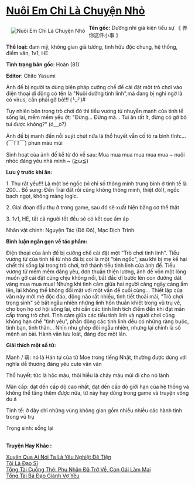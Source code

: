 <a href="https://utruyen.com/nuoi-em-chi-la-chuyen-nho/19059/" title="Nuôi Em Chỉ Là Chuyện Nhỏ"><h1>Nuôi Em Chỉ Là Chuyện Nhỏ</h1></a><div style="display:table"><img align="right" style="float: left; padding: 10px;" src="https://utruyen.com/images/story/200x260/nuoi-em-chi-la-chuyen-nho.jpg" alt="Nuôi Em Chỉ Là Chuyện Nhỏ"><b>Tên gốc:</b> Dưỡng nhĩ giá kiện tiểu sự 《 养你这件小事 》<p></p><b>Thể loại:</b> đam mỹ, không gian giả tưởng, tình hữu độc chung, hệ thống, điềm văn, 1v1, HE<p></p><b>Tình trạng bản gốc</b>: Hoàn (81)<p></p><b>Editor</b>: Chito Yasumi<p></p>Ảnh đế bị người ta dùng biện pháp cưỡng chế để cài đặt một trò chơi vào điện thoại di động có tên là "Nuôi dưỡng tinh linh",mà đang bị nghi ngờ là có virus, cần phải gỡ bỏ!!! (╰_╯)#<p></p>Tuy nhiên bên trong trò chơi đó thì tiểu vương tử nhuyễn manh của tinh tế sống lại, mềm mềm yếu ớt: "Đừng... Đừng mà... Tui ăn rất ít, đừng có gỡ bỏ tui được không?" (ó﹏ò?)<p></p>Ảnh đế bị manh đến nỗi suýt chút nữa là thổ huyết vẫn cố tỏ ra bình tĩnh:... (￣TT￣) phun máu mũi<p></p>Sinh hoạt của ảnh đế kể từ đó về sau: Mua mua mua mua mua mua ~ nuôi nhóc đáng yêu nhà mình ~ (≧ω≦)<p></p><b>Lưu ý trước khi ăn:</b><p></p>1. Thụ rất yếu!!! Là một bé ngốc (vì chỉ số thông minh trung bình ở tinh tế là 200... Bổ sung: Đến Trái đất rồi cũng không thông minh, thiệt đó!), ngốc bạch ngọt, không màng logic.<p></p>2. Giai đoạn đầu thụ ở trong game, sau đó sẽ xuất hiện bằng cơ thể thật<p></p>3. 1v1, HE, tất cả người tốt đều sẽ có kết cục ấm áp<p></p>Nhân vật chính: Nguyện Tác (Đô Đô), Mạc Dịch Trình<p></p><b>Bình luận ngắn gọn về tác phẩm:</b><p></p>Điện thoại của ảnh đế bị cưỡng chế cài đặt một "Trò chơi tinh linh". Tiểu vương tử của tinh tế từ nhỏ đã bị coi là một "tên ngốc", sau khi bị mẹ kế hại chết thì sống lại trong trò chơi, trở thành tiểu tinh linh của ảnh đế. Tiểu vương tử mềm mềm đáng yêu, đơn thuần thiện lương, ảnh đế vốn một lòng muốn gỡ cài đặt cũng chịu không nổi, bất đắc dĩ bước lên con đường dát vàng mua mua mua! Nhưng khi tình cảm giữa hai người càng ngày càng ấm lên, lại không thể không đối mặt với một vấn đề cuối cùng... Thiết lập của văn này mới mẻ độc đáo, động não rất nhiều, tình tiết thoải mái, "Trò chơi trọng sinh" sẽ bắt ngẫu nhiên những linh hồn thuần khiết trong vũ trụ về, cho bọn họ cơ hội sống lại, chỉ cần các tinh linh tích điểm đến khi đạt mãn cấp trong trò chơi. Tình cảm giữa các tiểu tinh linh và người chơi cũng không hạn chế "tình yêu", phần đông các tinh linh đều có những ràng buộc, tình bạn, tình thân... Nhìn như ghép đôi ngẫu nhiên, nhưng lại chính là số mệnh an bài. Hành văn lưu loát, đáng đọc một lần.<p></p><b>Giải thích một số từ:</b><p></p>Manh / 萌: nó là Hán tự của từ Moe trong tiếng Nhật, thường được dùng với nghĩa dễ thương đáng yêu cute vân vân<p></p>Thổ huyết: tức là hộc máu, thôi hiểu là chảy máu mũi đi cho nó lành<p></p>Mãn cấp: đạt đến cấp độ cao nhất, đạt đến cấp độ giới hạn của hệ thống và không thể tăng thêm được nữa, từ này hay dùng trong game và truyện võng du á<p></p>Tinh tế: ở đây chỉ những vùng không gian gồm nhiều nhiều các hành tinh trong vũ trụ<p></p>Trọng sinh: sống lại</div><p><br><b>Truyện Hay Khác :</b></p><a href="https://utruyen.com/xuyen-qua-ai-noi-ta-la-yeu-nghiet-de-tien/17293/" alt="Xuyên Qua Ai Nói Ta Là Yêu Nghiệt Đê Tiện">Xuyên Qua Ai Nói Ta Là Yêu Nghiệt Đê Tiện</a><br/><a href="https://github.com/quanluxury/truyenhot/tree/master/truyenhay/11382/" alt="Tôi Là Đạo Sĩ">Tôi Là Đạo Sĩ</a><br/><a href="https://www.pinterest.com/pin/643874077960417986" alt="Tổng Tài Cuồng Thê: Phu Nhân Đã Trở Về, Con Gái Làm Mai">Tổng Tài Cuồng Thê: Phu Nhân Đã Trở Về, Con Gái Làm Mai</a><br/><a href="https://truyenngontinhay.wordpress.com/2019/10/03/tong-tai-ba-dao-gianh-vo-yeu/" alt="Tổng Tài Bá Đạo Giành Vợ Yêu">Tổng Tài Bá Đạo Giành Vợ Yêu</a><br/>